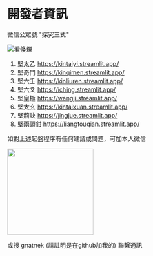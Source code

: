 # 開發者資訊
微信公眾號 "探究三式"

![看倏爍](https://github.com/kentang2017/kintaiyi/blob/master/pic/qrcode_for_gh_561840f80b67_258.jpg?raw=true)

1. 堅太乙 https://kintaiyi.streamlit.app/
2. 堅奇門 https://kinqimen.streamlit.app/
3. 堅六壬 https://kinliuren.streamlit.app/
4. 堅六爻 https://iching.streamlit.app/
5. 堅皇極 https://wangji.streamlit.app/
6. 堅太玄 https://kintaixuan.streamlit.app/
7. 堅荊訣 https://jingjue.streamlit.app/
8. 堅兩頭鉗 https://liangtouqian.streamlit.app/


如對上述起盤程序有任何建議或問題，可加本人微信

<img src="https://github.com/kentang2017/kintaiyi/blob/master/pic/圖片_20240210125711.jpg" width="200"/>

或搜 gnatnek (請註明是在github加我的)
聯繫通訊
